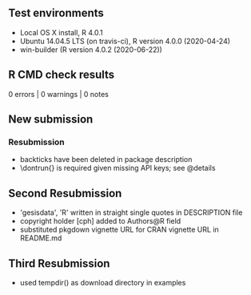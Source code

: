 ## Test environments
* Local OS X install, R 4.0.1 
* Ubuntu 14.04.5 LTS (on travis-ci), R version 4.0.0 (2020-04-24)
* win-builder (R version 4.0.2 (2020-06-22))

## R CMD check results
0 errors | 0 warnings | 0 notes

## New submission

### Resubmission

- backticks have been deleted in package description
- \dontrun{} is required given missing API keys; see @details

## Second Resubmission

- 'gesisdata', 'R' written in straight single quotes in DESCRIPTION file
- copyright holder [cph] added to Authors@R field
- substituted pkgdown vignette URL for CRAN vignette URL in README.md

## Third Resubmission

- used tempdir() as download directory in examples